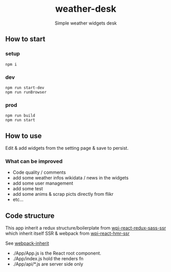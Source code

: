 <h1 align="center">weather-desk</h1>
<p align="center">Simple weather widgets desk</p>

## How to start

### setup
```
npm i
```

### dev
```
npm run start-dev
npm run runBrowser
```

### prod
```
npm run build
npm run start
```

## How to use

Edit & add widgets from the setting page & save to persist.

### What can be improved

- Code quality / comments
- add some weather infos wikidata / news in the widgets
- add some user management
- add some test
- add some anims & scrap picts directly from flikr
- etc...

## Code structure

This app inherit a redux structure/boilerplate from [wpi-react-redux-sass-ssr](https://github.com/n8tz/wpi-react-redux-sass-ssr)<br/>
which inherit itself SSR & webpack from [wpi-react-hmr-ssr](https://github.com/n8tz/wpi-react-hmr-ssr)

See [webpack-inherit](https://github.com/n8tz/webpack-inherit)

- ./App/App.js is the React root component.
- ./App/index.js hold the renders fn
- ./App/api/*.js are server side only

